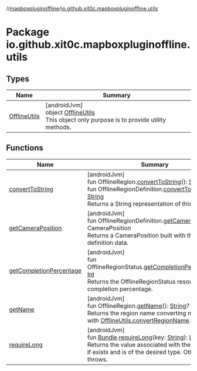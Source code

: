 //[mapboxpluginoffline](../../index.md)/[io.github.xit0c.mapboxpluginoffline.utils](index.md)

# Package io.github.xit0c.mapboxpluginoffline.utils

## Types

| Name | Summary |
|---|---|
| [OfflineUtils](-offline-utils/index.md) | [androidJvm]<br>object [OfflineUtils](-offline-utils/index.md)<br>This object only purpose is to provide utility methods. |

## Functions

| Name | Summary |
|---|---|
| [convertToString](convert-to-string.md) | [androidJvm]<br>fun OfflineRegion.[convertToString](convert-to-string.md)(): [String](https://kotlinlang.org/api/latest/jvm/stdlib/kotlin/-string/index.html)<br>fun OfflineRegionDefinition.[convertToString](convert-to-string.md)(): [String](https://kotlinlang.org/api/latest/jvm/stdlib/kotlin/-string/index.html)<br>Returns a String representation of this object. |
| [getCameraPosition](get-camera-position.md) | [androidJvm]<br>fun OfflineRegionDefinition.[getCameraPosition](get-camera-position.md)(): CameraPosition<br>Returns a CameraPosition built with this definition data. |
| [getCompletionPercentage](get-completion-percentage.md) | [androidJvm]<br>fun OfflineRegionStatus.[getCompletionPercentage](get-completion-percentage.md)(): [Int](https://kotlinlang.org/api/latest/jvm/stdlib/kotlin/-int/index.html)<br>Returns the OfflineRegionStatus resources completion percentage. |
| [getName](get-name.md) | [androidJvm]<br>fun OfflineRegion.[getName](get-name.md)(): [String](https://kotlinlang.org/api/latest/jvm/stdlib/kotlin/-string/index.html)?<br>Returns the region name converting metadata with [OfflineUtils.convertRegionName](-offline-utils/convert-region-name.md). |
| [requireLong](require-long.md) | [androidJvm]<br>fun [Bundle](https://developer.android.com/reference/kotlin/android/os/Bundle.html).[requireLong](require-long.md)(key: [String](https://kotlinlang.org/api/latest/jvm/stdlib/kotlin/-string/index.html)): [Long](https://kotlinlang.org/api/latest/jvm/stdlib/kotlin/-long/index.html)<br>Returns the value associated with the given key, if exists and is of the desired type. Otherwise throws. |
